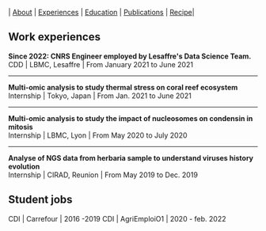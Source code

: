 |  [About](./) | [Experiences](./work-exp.md) | [Education](./education.html) | [Publications](./scientific-publications.html) |  [Recipe](./recipe.html)| 


## Work experiences

**Since 2022: CNRS Engineer employed by Lesaffre's Data Science Team.** <br>
CDD | LBMC, Lesaffre | From January 2021 to June 2021

---

**Multi-omic analysis to study thermal stress on coral reef ecosystem** <br>
Internship | Tokyo, Japan | From Jan. 2021 to June 2021

---

**Multi-omic analysis to study the impact of nucleosomes on condensin in mitosis** <br>
Internship | LBMC, Lyon | From May 2020 to July 2020

---

**Analyse of NGS data from herbaria sample to understand viruses history evolution** <br>
Internship | CIRAD, Reunion | From May 2019 to Dec. 2019



## Student jobs

CDI | Carrefour | 2016 -2019 
CDI | AgriEmploiO1 | 2020 - feb. 2022
